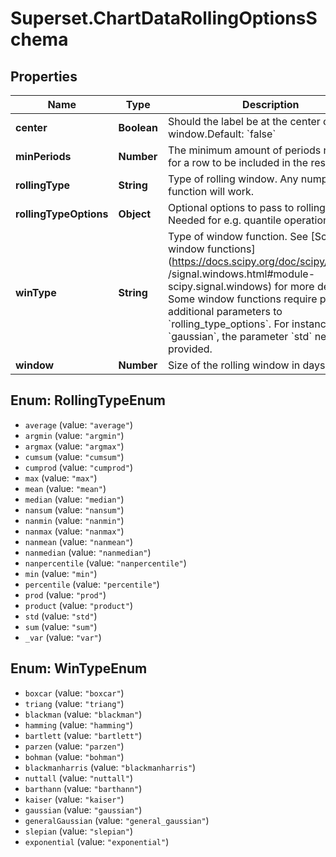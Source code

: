 # Superset.ChartDataRollingOptionsSchema

## Properties
Name | Type | Description | Notes
------------ | ------------- | ------------- | -------------
**center** | **Boolean** | Should the label be at the center of the window.Default: &#x60;false&#x60; | [optional] 
**minPeriods** | **Number** | The minimum amount of periods required for a row to be included in the result set. | [optional] 
**rollingType** | **String** | Type of rolling window. Any numpy function will work. | 
**rollingTypeOptions** | **Object** | Optional options to pass to rolling method. Needed for e.g. quantile operation. | [optional] 
**winType** | **String** | Type of window function. See [SciPy window functions](https://docs.scipy.org/doc/scipy/reference /signal.windows.html#module-scipy.signal.windows) for more details. Some window functions require passing additional parameters to &#x60;rolling_type_options&#x60;. For instance, to use &#x60;gaussian&#x60;, the parameter &#x60;std&#x60; needs to be provided. | [optional] 
**window** | **Number** | Size of the rolling window in days. | 

<a name="RollingTypeEnum"></a>
## Enum: RollingTypeEnum

* `average` (value: `"average"`)
* `argmin` (value: `"argmin"`)
* `argmax` (value: `"argmax"`)
* `cumsum` (value: `"cumsum"`)
* `cumprod` (value: `"cumprod"`)
* `max` (value: `"max"`)
* `mean` (value: `"mean"`)
* `median` (value: `"median"`)
* `nansum` (value: `"nansum"`)
* `nanmin` (value: `"nanmin"`)
* `nanmax` (value: `"nanmax"`)
* `nanmean` (value: `"nanmean"`)
* `nanmedian` (value: `"nanmedian"`)
* `nanpercentile` (value: `"nanpercentile"`)
* `min` (value: `"min"`)
* `percentile` (value: `"percentile"`)
* `prod` (value: `"prod"`)
* `product` (value: `"product"`)
* `std` (value: `"std"`)
* `sum` (value: `"sum"`)
* `_var` (value: `"var"`)


<a name="WinTypeEnum"></a>
## Enum: WinTypeEnum

* `boxcar` (value: `"boxcar"`)
* `triang` (value: `"triang"`)
* `blackman` (value: `"blackman"`)
* `hamming` (value: `"hamming"`)
* `bartlett` (value: `"bartlett"`)
* `parzen` (value: `"parzen"`)
* `bohman` (value: `"bohman"`)
* `blackmanharris` (value: `"blackmanharris"`)
* `nuttall` (value: `"nuttall"`)
* `barthann` (value: `"barthann"`)
* `kaiser` (value: `"kaiser"`)
* `gaussian` (value: `"gaussian"`)
* `generalGaussian` (value: `"general_gaussian"`)
* `slepian` (value: `"slepian"`)
* `exponential` (value: `"exponential"`)

